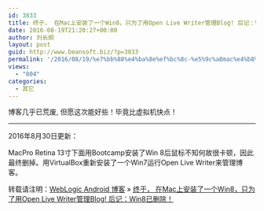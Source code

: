 ```yaml
---
id: 3833
title: 终于， 在Mac上安装了一个Win8，只为了用Open Live Writer管理Blog! 后记：Win8已删除！
date: 2016-08-19T21:20:27+00:00
author: 刘长炯
layout: post
guid: http://www.beansoft.biz/?p=3833
permalink: '/2016/08/19/%e7%bb%88%e4%ba%8e%ef%bc%8c-%e5%9c%a8mac%e4%b8%8a%e5%ae%89%e8%a3%85%e4%ba%86%e4%b8%80%e4%b8%aawin8%ef%bc%8c%e5%8f%aa%e4%b8%ba%e4%ba%86%e7%94%a8open-live-writer%e7%ae%a1%e7%90%86blog/'
views:
  - "804"
categories:
  - 其它
---
```

博客几乎已荒废, 但愿这次能好些！毕竟比虚拟机快点！

* * *

2016年8月30日更新：

MacPro Retina 13寸下面用Bootcamp安装了Win 8后鼠标不知何故很卡顿，因此最终删掉。用VirtualBox重新安装了一个Win7运行Open Live Writer来管理博客。

转载请注明：[WebLogic Android 博客](http://www.beansoft.biz) &raquo; [终于， 在Mac上安装了一个Win8，只为了用Open Live Writer管理Blog! 后记：Win8已删除！](http://www.beansoft.biz/2016/08/19/%e7%bb%88%e4%ba%8e%ef%bc%8c-%e5%9c%a8mac%e4%b8%8a%e5%ae%89%e8%a3%85%e4%ba%86%e4%b8%80%e4%b8%aawin8%ef%bc%8c%e5%8f%aa%e4%b8%ba%e4%ba%86%e7%94%a8open-live-writer%e7%ae%a1%e7%90%86blog/)